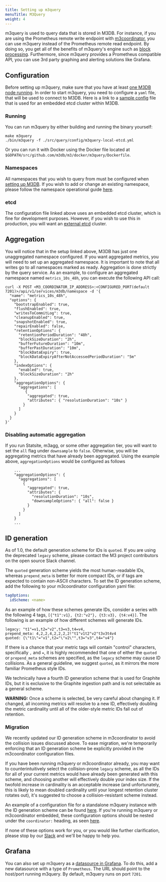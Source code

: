 ```yaml
---
title: Setting up m3query
menuTitle: M3Query
weight: 4
---
```



m3query is used to query data that is stored in M3DB. For instance, if you are using the Prometheus remote write endpoint with [m3coordinator](/docs/integrations/prometheus), you can use m3query instead of the Prometheus remote read endpoint. By doing so, you get all of the benefits of m3query's engine such as [block processing](/docs/m3query/architecture/blocks/). Furthermore, since m3query provides a Prometheus compatible API, you can use 3rd party graphing and alerting solutions like Grafana.

## Configuration

Before setting up m3query, make sure that you have at least [one M3DB node running](/docs/quickstart). In order to start m3query, you need to configure a `yaml` file, that will be used to connect to M3DB. Here is a link to a [sample config](https://github.com/m3db/m3/blob/master/src/query/config/m3query-local-etcd.yml) file that is used for an embedded etcd cluster within M3DB.

### Running

You can run m3query by either building and running the binary yourself:

```shell
make m3query
./bin/m3query -f ./src/query/config/m3query-local-etcd.yml
```

Or you can run it with Docker using the Docker file located at `$GOPATH/src/github.com/m3db/m3/docker/m3query/Dockerfile`.

### Namespaces

All namespaces that you wish to query from must be configured when [setting up M3DB](/docs/quickstart). If you wish to add or change an existing namespace, please follow the namespace operational guide [here](/docs/operational_guide/namespace_configuration).

### etcd

The configuration file linked above uses an embedded etcd cluster, which is fine for development purposes. However, if you wish to use this in production, you will want an [external etcd](/docs/operational_guide/etcd) cluster.

<!-- TODO: link to etcd operational guide -->

## Aggregation

You will notice that in the setup linked above, M3DB has just one unaggregated namespace configured. If you want aggregated metrics, you will need to set up an aggregated namespace. It is important to note that all writes go to all namespaces marked as ready. Aggregation is done strictly by the query service. As an example, to configure an aggregated namespace named `metrics_10s_48h`, you can execute the following API call:

```shell
curl -X POST <M3_COORDINATOR_IP_ADDRESS>:<CONFIGURED_PORT(default 7201)>/api/v1/services/m3db/namespace -d '{
  "name": "metrics_10s_48h",
  "options": {
    "bootstrapEnabled": true,
    "flushEnabled": true,
    "writesToCommitLog": true,
    "cleanupEnabled": true,
    "snapshotEnabled": true,
    "repairEnabled": false,
    "retentionOptions": {
      "retentionPeriodDuration": "48h",
      "blockSizeDuration": "2h",
      "bufferFutureDuration": "10m",
      "bufferPastDuration": "10m",
      "blockDataExpiry": true,
      "blockDataExpiryAfterNotAccessedPeriodDuration": "5m"
    },
    "indexOptions": {
      "enabled": true,
      "blockSizeDuration": "2h"
    },
    "aggregationOptions": {
      "aggregations": [
         {
          "aggregated": true,
          "attributes": { "resolutionDuration": "10s" }
        }
      ]
    }
  }
}'
```


### Disabling automatic aggregation

If you run Statsite, m3agg, or some other aggregation tier, you will want to set the `all` flag under `downsample` to `false`. Otherwise, you will be aggregating metrics that have already been aggregated. Using the example above, `aggregationOptions` would be configured as follows

```shell
    ...
    "aggregationOptions": {
      "aggregations": [
        {
          "aggregated": true,
          "attributes": {
            "resolutionDuration": "10s",
            "downsampleOptions": { "all": false }
          }
        }
      ]
    }
    ...
```

## ID generation

As of 1.0, the default generation scheme for IDs is `quoted`. If you are using the deprecated `legacy` scheme, please contact the M3 project contributors on the open source Slack channel.

The `quoted` generation scheme yields the most human-readable IDs, whereas `prepend_meta` is better for more compact IDs, or if tags are expected to contain non-ASCII characters. To set the ID generation scheme, add the following to your m3coordinator configuration yaml file:

```yaml
tagOptions:
  idScheme: <name>
```

As an example of how these schemes generate IDs, consider a series with the following 4 tags,
`[{"t1":v1}, {t2:"v2"}, {t3:v3}, {t4:v4}]`. The following is an example of how different schemes will generate IDs.

```shell
legacy: "t1"=v1,t2="v2",t3=v3,t4=v4,
prepend_meta: 4,2,2,4,2,2,2,2!"t1"v1t2"v2"t3v3t4v4
quoted: {\"t1\"="v1",t2="\"v2\"",t3="v3",t4="v4"}
```

If there is a chance that your metric tags will contain "control" characters, specifically `,` and `=`, it is highly recommended that one of either the `quoted` or `prepend_meta` schemes are specified, as the `legacy` scheme may cause ID collisions. As a general guideline, we suggest `quoted`, as it mirrors the more familiar Prometheus style IDs.

We technically have a fourth ID generation scheme that is used for Graphite IDs, but it is exclusive to the Graphite ingestion path and is not selectable as a general scheme.

**WARNING:** Once a scheme is selected, be very careful about changing it. If changed, all incoming metrics will resolve to a new ID, effectively doubling the metric cardinality until all of the older-style metric IDs fall out of retention.

### Migration

We recently updated our ID generation scheme in m3coordinator to avoid the collision issues discussed above. To ease migration, we're temporarily enforcing that an ID generation scheme be explicitly provided in the m3coordinator configuration files.

If you have been running m3query or m3coordinator already, you may want to counterintuitively select the collision-prone `legacy` scheme, as all the IDs for all of your current metrics would have already been generated with this scheme, and choosing another will effectively double your index size. If the twofold increase in cardinality is an acceptable increase (and unfortunately, this is likely to mean doubled cardinality until your longest retention cluster rotates out), it's suggested to choose a collision-resistant scheme instead.

An example of a configuration file for a standalone m3query instance with the ID generation scheme can be found [here](https://github.com/m3db/m3/blob/master/scripts/docker-integration-tests/prometheus/m3coordinator.yml). If you're running m3query or m3coordinator embedded, these configuration options should be nested under the `coordinator:` heading, as seen [here](https://github.com/m3db/m3/blob/28fe5e1e430a651a1d66a0a3e22617b6a7f59ec6/src/dbnode/config/m3dbnode-all-config.yml#L33).

If none of these options work for you, or you would like further clarification, please stop by our [Slack](http://bit.ly/m3slack) and we'll be happy to help you.

## Grafana

You can also set up m3query as a [datasource in Grafana](http://docs.grafana.org/features/datasources/prometheus/). To do this, add a new datasource with a type of `Prometheus`. The URL should point to the host/port running m3query. By default, m3query runs on port `7201`.
